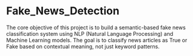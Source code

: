 # Fake_News_Detection
The core objective of this project is to build a semantic-based fake news classification system using NLP (Natural Language Processing) and Machine Learning models. The goal is to classify news articles as True or Fake based on contextual meaning, not just keyword patterns.
